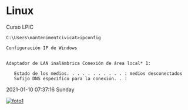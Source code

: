 # Linux
Curso LPIC 

    C:\Users\mantenimentcivicat>ipconfig
    
    Configuración IP de Windows
    
    
    Adaptador de LAN inalámbrica Conexión de área local* 1:
    
       Estado de los medios. . . . . . . . . . . : medios desconectados
       Sufijo DNS específico para la conexión. . :



2021-01-10 07:37:16 Sunday

[![foto1](foto "foto1")](https://cdn.icon-icons.com/icons2/2108/PNG/512/linux_icon_130887.png "foto1")
